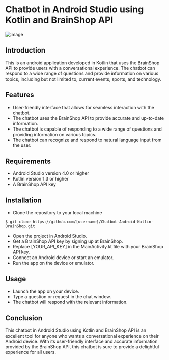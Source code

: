 # Chatbot in Android Studio using Kotlin and BrainShop API

![image](https://user-images.githubusercontent.com/58862894/217343322-00c79f21-f562-48b9-b7a7-3d1897682b49.png)

## Introduction

This is an android application developed in Kotlin that uses the BrainShop API to provide users with a conversational experience.
The chatbot can respond to a wide range of questions and provide information on various topics, including but not limited to, current events, sports,
and technology.

## Features

- User-friendly interface that allows for seamless interaction with the chatbot.
- The chatbot uses the BrainShop API to provide accurate and up-to-date information.
- The chatbot is capable of responding to a wide range of questions and providing information on various topics.
- The chatbot can recognize and respond to natural language input from the user.

## Requirements

- Android Studio version 4.0 or higher
- Kotlin version 1.3 or higher
- A BrainShop API key

## Installation

- Clone the repository to your local machine

```linux
$ git clone https://github.com/[username]/Chatbot-Android-Kotlin-BrainShop.git
```

- Open the project in Android Studio.
- Get a BrainShop API key by signing up at BrainShop.
- Replace [YOUR_API_KEY] in the MainActivity.kt file with your BrainShop API key.
- Connect an Android device or start an emulator.
- Run the app on the device or emulator.

## Usage

- Launch the app on your device.
- Type a question or request in the chat window.
- The chatbot will respond with the relevant information.

## Conclusion

This chatbot in Android Studio using Kotlin and BrainShop API is an excellent tool for anyone who wants a conversational experience on their Android device. With its user-friendly interface and accurate information provided by the BrainShop API, this chatbot is sure to provide a delightful experience for all users.
